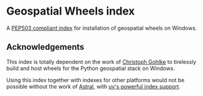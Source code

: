 # Geospatial Wheels index

A [PEP503 compliant index](https://nathanjmcdougall.github.io/geospatial-wheels-index/) for installation of geospatial wheels on Windows.

## Acknowledgements

This index is totally dependent on the work of [Christoph Gohlke](https://github.com/cgohlke) to tirelessly build and host wheels for the Python geospatial stack on Windows.

Using this index together with indexes for other platforms would not be possible without the work of [Astral](https://astral.sh/), with [uv's powerful index support](https://docs.astral.sh/uv/configuration/indexes/#package-indexes).

